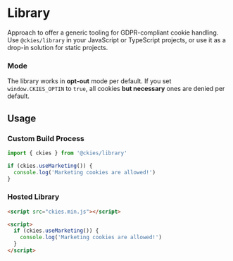 # Library

Approach to offer a generic tooling for GDPR-compliant cookie handling. Use `@ckies/library` in your JavaScript or TypeScript projects, or use it as a drop-in solution for static projects.

### Mode

The library works in **opt-out** mode per default. If you set `window.CKIES_OPTIN` to `true`, all cookies **but necessary** ones are denied per default. 

## Usage

### Custom Build Process

```javascript
import { ckies } from '@ckies/library'

if (ckies.useMarketing()) {
  console.log('Marketing cookies are allowed!')
}
```

### Hosted Library

```html
<script src="ckies.min.js"></script>

<script>
  if (ckies.useMarketing()) {
    console.log('Marketing cookies are allowed!')
  }
</script>
```
